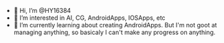 - 👋 Hi, I’m @HY16384
- 👀 I’m interested in AI, CG, AndroidApps, IOSApps, etc
- 🌱 I’m currently learning about creating AndroidApps.
But I'm not goot at managing anything, so basicaly I can't make any progress on anything.

<!---
HY16384/HY16384 is a ✨ special ✨ repository because its `README.md` (this file) appears on your GitHub profile.
You can click the Preview link to take a look at your changes.
--->
